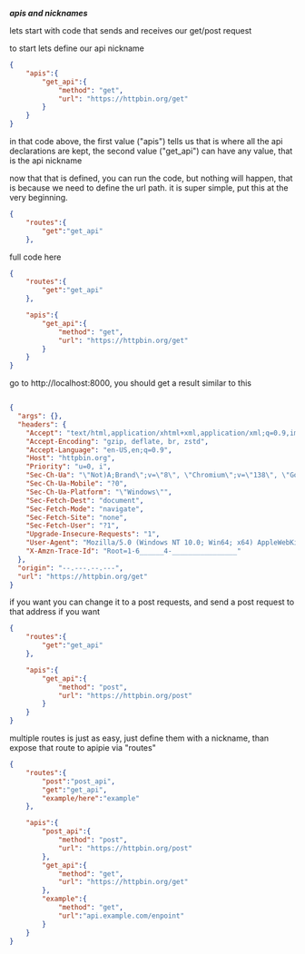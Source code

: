 ***apis and nicknames***


lets start with code that sends and receives our get/post request

to start lets define our api nickname

```json
{
    "apis":{
        "get_api":{
            "method": "get",
            "url": "https://httpbin.org/get"
        }
    }
}
```
in that code above, the first value ("apis") tells us that is where all the api declarations are kept, the second value ("get_api") can have any value, that is the api nickname


now that that is defined, you can run the code, but nothing will happen, that is because we need to define the url path. it is super simple, put this at the very beginning.

```json
{
    "routes":{
        "get":"get_api"
    },

```

full code here

```json
{
    "routes":{
        "get":"get_api"
    },

    "apis":{
        "get_api":{
            "method": "get",
            "url": "https://httpbin.org/get"
        }
    }
}
```

go to http://localhost:8000, you should get a result similar to this

```json

{
  "args": {}, 
  "headers": {
    "Accept": "text/html,application/xhtml+xml,application/xml;q=0.9,image/avif,image/webp,image/apng,*/*;q=0.8,application/signed-exchange;v=b3;q=0.7", 
    "Accept-Encoding": "gzip, deflate, br, zstd", 
    "Accept-Language": "en-US,en;q=0.9", 
    "Host": "httpbin.org", 
    "Priority": "u=0, i", 
    "Sec-Ch-Ua": "\"Not)A;Brand\";v=\"8\", \"Chromium\";v=\"138\", \"Google Chrome\";v=\"138\"", 
    "Sec-Ch-Ua-Mobile": "?0", 
    "Sec-Ch-Ua-Platform": "\"Windows\"", 
    "Sec-Fetch-Dest": "document", 
    "Sec-Fetch-Mode": "navigate", 
    "Sec-Fetch-Site": "none", 
    "Sec-Fetch-User": "?1", 
    "Upgrade-Insecure-Requests": "1", 
    "User-Agent": "Mozilla/5.0 (Windows NT 10.0; Win64; x64) AppleWebKit/537.36 (KHTML, like Gecko) Chrome/138.0.0.0 Safari/537.36", 
    "X-Amzn-Trace-Id": "Root=1-6______4-________________"
  }, 
  "origin": "--.---.--.---", 
  "url": "https://httpbin.org/get"
}
```

if you want you can change it to a post requests, and send a post request to that address if you want
```json
{
    "routes":{
        "get":"get_api"
    },

    "apis":{
        "get_api":{
            "method": "post",
            "url": "https://httpbin.org/post"
        }
    }
}
```

multiple routes is just as easy, just define them with a nickname, than expose that route to apipie via "routes"

```json
{
    "routes":{
        "post":"post_api",
        "get":"get_api",
        "example/here":"example"
    },

    "apis":{
        "post_api":{
            "method": "post",
            "url": "https://httpbin.org/post"
        },
        "get_api":{
            "method": "get",
            "url": "https://httpbin.org/get"
        },
        "example":{
            "method": "get",
            "url":"api.example.com/enpoint"
        }
    }
}
```
